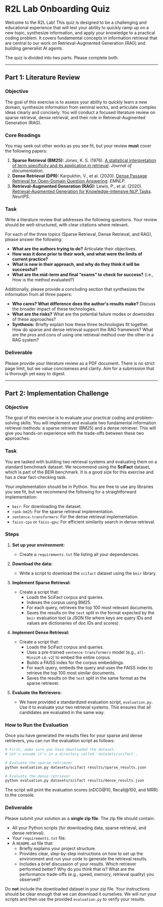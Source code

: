 # R2L Lab Onboarding Quiz

Welcome to the R2L Lab! This quiz is designed to be a challenging and educational experience that will test your ability to quickly ramp up on a new topic, synthesize information, and apply your knowledge to a practical coding problem. It covers fundamental concepts in information retrieval that are central to our work on Retrieval-Augmented Generation (RAG) and building generalist AI agents.

The quiz is divided into two parts. Please complete both.

---


## Part 1: Literature Review


### Objective

The goal of this exercise is to assess your ability to quickly learn a new domain, synthesize information from seminal works, and articulate complex ideas clearly and concisely. You will conduct a focused literature review on sparse retrieval, dense retrieval, and their role in Retrieval-Augmented Generation (RAG).


### Core Readings

You may seek out other works as you see fit, but your review **must** cover the following papers:

1.  **Sparse Retrieval (BM25):** Jones, K. S. (1976). [A statistical interpretation of term specificity and its application in retrieval](https://www.staff.city.ac.uk/~sbrp622/papers/RSJ76.pdf). *Journal of documentation*.
2.  **Dense Retrieval (DPR):** Karpukhin, V., et al. (2020). [Dense Passage Retrieval for Open-Domain Question Answering](https://arxiv.org/abs/2004.04906). *EMNLP*.
3.  **Retrieval-Augmented Generation (RAG):** Lewis, P., et al. (2020). [Retrieval-Augmented Generation for Knowledge-Intensive NLP Tasks](https://arxiv.org/abs/2005.11401). *NeurIPS*.


### Task

Write a literature review that addresses the following questions. Your review should be well-structured, with clear citations where relevant.

For each of the three topics (Sparse Retrieval, Dense Retrieval, and RAG), please answer the following:

*   **What are the authors trying to do?** Articulate their objectives.
*   **How was it done prior to their work, and what were the limits of current practice?**
*   **What is new in their approach, and why do they think it will be successful?**
*   **What are the mid-term and final “exams” to check for success?** (i.e., How is the method evaluated?)

Additionally, please provide a concluding section that synthesizes the information from all three papers:

*   **Who cares? What difference does the author's results make?** Discuss the broader impact of these technologies.
*   **What are the risks?** What are the potential failure modes or downsides of these approaches?
*   **Synthesis:** Briefly explain how these three technologies fit together. How do sparse and dense retrieval support the RAG framework? What are the pros and cons of using one retrieval method over the other in a RAG system?


### Deliverable

Please provide your literature review as a PDF document. There is no strict page limit, but we value conciseness and clarity. Aim for a submission that is thorough yet easy to digest.


---


## Part 2: Implementation Challenge


### Objective

The goal of this exercise is to evaluate your practical coding and problem-solving skills. You will implement and evaluate two fundamental information retrieval methods: a sparse retriever (BM25) and a dense retriever. This will give you hands-on experience with the trade-offs between these two approaches.


### Task

You are tasked with building two retrieval systems and evaluating them on a standard benchmark dataset. We recommend using the **SciFact** dataset, which is part of the BEIR benchmark. It is a good size for this exercise and has a clear fact-checking task.

Your implementation should be in Python. You are free to use any libraries you see fit, but we recommend the following for a straightforward implementation:
*   `beir`: For downloading the dataset.
*   `rank-bm25`: For the sparse retrieval implementation.
*   `sentence-transformers`: For the dense retrieval implementation.
*   `faiss-cpu` or `faiss-gpu`: For efficient similarity search in dense retrieval.


### Steps

1.  **Set up your environment:**
    *   Create a `requirements.txt` file listing all your dependencies.

2.  **Download the data:**
    *   Write a script to download the `scifact` dataset using the `beir` library.

3.  **Implement Sparse Retrieval:**
    *   Create a script that:
        *   Loads the SciFact corpus and queries.
        *   Indexes the corpus using BM25.
        *   For each query, retrieves the top 100 most relevant documents.
        *   Saves the results on the `test` split in the format expected by the `beir` evaluation tool (a JSON file where keys are query IDs and values are dictionaries of doc IDs and scores).

4.  **Implement Dense Retrieval:**
    *   Create a script that:
        *   Loads the SciFact corpus and queries.
        *   Uses a pre-trained `sentence-transformers` model (e.g., `all-MiniLM-L6-v2`) to embed the entire corpus.
        *   Builds a FAISS index for the corpus embeddings.
        *   For each query, embeds the query and uses the FAISS index to retrieve the top 100 most similar documents.
        *   Saves the results on the `test` split in the same format as the sparse retriever.

5.  **Evaluate the Retrievers:**
    *   We have provided a standardized evaluation script, `evaluation.py`. Use it to evaluate your two retrieval systems. This ensures that all candidates are evaluated in the same way.


### How to Run the Evaluation

Once you have generated the results files for your sparse and dense retrievers, you can run the evaluation script as follows:

```bash
# First, make sure you have downloaded the dataset.
# Let's assume it's in a directory called 'datasets/scifact'.

# Evaluate the sparse retriever
python evaluation.py datasets/scifact results/sparse_results.json

# Evaluate the dense retriever
python evaluation.py datasets/scifact results/dense_results.json
```
The script will print the evaluation scores (nDCG@10, Recall@100, and MRR) to the console.

### Deliverable

Please submit your solution as a **single zip file**. The zip file should contain:

*   All your Python scripts (for downloading data, sparse retrieval, and dense retrieval).
*   Your `requirements.txt` file.
*   A `README.md` file that:
    *   Briefly explains your project structure.
    *   Provides clear, step-by-step instructions on how to set up the environment and run your code to generate the retrieval results.
    *   Includes a brief discussion of your results. Which retriever performed better? Why do you think that is? What are the performance trade-offs (e.g., speed, memory, retrieval quality) you observed?

Do **not** include the downloaded dataset in your zip file. Your instructions should be clear enough that we can download it ourselves. We will run your scripts and then use the provided `evaluation.py` to verify your results.
